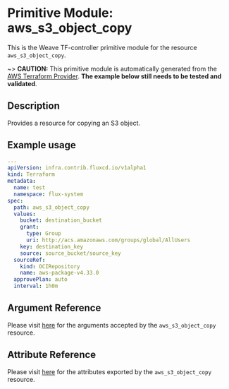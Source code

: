 
# Primitive Module: aws_s3_object_copy

This is the Weave TF-controller primitive module for the resource `aws_s3_object_copy`.

~> **CAUTION:** This primitive module is automatically generated from the [AWS Terraform Provider](https://registry.terraform.io/providers/hashicorp/aws/latest/docs/resources/s3_object_copy). **The example below still needs to be tested and validated**.

## Description

Provides a resource for copying an S3 object.

## Example usage

```yaml
---
apiVersion: infra.contrib.fluxcd.io/v1alpha1
kind: Terraform
metadata:
  name: test
  namespace: flux-system
spec:
  path: aws_s3_object_copy
  values:
    bucket: destination_bucket
    grant:
      type: Group
      uri: http://acs.amazonaws.com/groups/global/AllUsers
    key: destination_key
    source: source_bucket/source_key
  sourceRef:
    kind: OCIRepository
    name: aws-package-v4.33.0
  approvePlan: auto
  interval: 1h0m
```

## Argument Reference

Please visit [here](https://registry.terraform.io/providers/hashicorp/aws/latest/docs/resources/s3_object_copy#argument-reference) for the arguments accepted by the `aws_s3_object_copy` resource.

## Attribute Reference

Please visit [here](https://registry.terraform.io/providers/hashicorp/aws/latest/docs/resources/s3_object_copy#attributes-reference) for the attributes exported by the `aws_s3_object_copy` resource.
